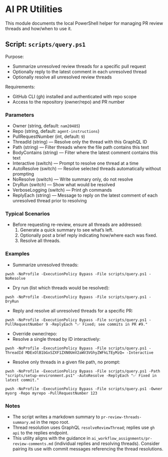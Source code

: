 # AI PR Utilities

This module documents the local PowerShell helper for managing PR review threads and how/when to use it.

## Script: `scripts/query.ps1`

Purpose:
- Summarize unresolved review threads for a specific pull request
- Optionally reply to the latest comment in each unresolved thread
- Optionally resolve all unresolved review threads

Requirements:
- GitHub CLI (gh) installed and authenticated with repo scope
- Access to the repository (owner/repo) and PR number

### Parameters
- Owner (string, default: `nam20485`)
- Repo (string, default: `agent-instructions`)
- PullRequestNumber (int, default: `9`)
- ThreadId (string) — Resolve only the thread with this GraphQL ID
- Path (string) — Filter threads where the file path contains this text
- BodyContains (string) — Filter where the latest comment contains this text
- Interactive (switch) — Prompt to resolve one thread at a time
- AutoResolve (switch) — Resolve selected threads automatically without prompting
- NoResolve (switch) — Write summary only, do not resolve
- DryRun (switch) — Show what would be resolved
- VerboseLogging (switch) — Print gh commands
- ReplyEach (string) — Message to reply on the latest comment of each unresolved thread prior to resolving

### Typical Scenarios
- Before requesting re-review, ensure all threads are addressed:
  1) Generate a quick summary to see what’s left.
  2) Optionally post a brief reply indicating how/where each was fixed.
  3) Resolve all threads.

### Examples
- Summarize unresolved threads:
```
pwsh -NoProfile -ExecutionPolicy Bypass -File scripts/query.ps1 -NoResolve
```

- Dry run (list which threads would be resolved):
```
pwsh -NoProfile -ExecutionPolicy Bypass -File scripts/query.ps1 -DryRun
```

- Reply and resolve all unresolved threads for a specific PR:
```
pwsh -NoProfile -ExecutionPolicy Bypass -File scripts/query.ps1 -PullRequestNumber 9 -ReplyEach "✅ Fixed; see commits in PR #9." 
```

- Override owner/repo:
- Resolve a single thread by ID interactively:
```
pwsh -NoProfile -ExecutionPolicy Bypass -File scripts/query.ps1 -ThreadId MDExOlB1bGxSZXF1ZXN0UmV2aWV3VGhyZWFkLTEyMzQ= -Interactive
```

- Resolve only threads in a given file path, no prompt:
```
pwsh -NoProfile -ExecutionPolicy Bypass -File scripts/query.ps1 -Path "scripts/setup-environment.ps1" -AutoResolve -ReplyEach "✅ Fixed in latest commit."
```
```
pwsh -NoProfile -ExecutionPolicy Bypass -File scripts/query.ps1 -Owner myorg -Repo myrepo -PullRequestNumber 123
```

### Notes
- The script writes a markdown summary to `pr-review-threads-summary.md` in the repo root.
- Thread resolution uses GraphQL `resolveReviewThread`; replies use `gh api` to the replies endpoint.
- This utility aligns with the guidance in `ai_workflow_assignments/pr-review-comments.md` (individual replies and resolving threads). Consider pairing its use with commit messages referencing the thread resolutions.
